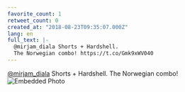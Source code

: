 ```yaml
---
favorite_count: 1
retweet_count: 0
created_at: "2018-08-23T09:35:07.000Z"
lang: en
full_text: |-
  @mirjam_diala Shorts + Hardshell. 
  The Norwegian combo! https://t.co/Gmk9xWV040
---
```


[@mirjam_diala](https://twitter.com/mirjam_diala) Shorts + Hardshell. The
Norwegian combo!
![Embedded Photo](https://twitter-media-coderbyheart.s3.eu-north-1.amazonaws.com/1032561864331407360-DlRlh-KXcAAbQqt.jpg)
